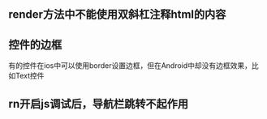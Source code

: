 ##  render方法中不能使用双斜杠注释html的内容

##  控件的边框
有的控件在ios中可以使用border设置边框，但在Android中却没有边框效果，比如Text控件

##  rn开启js调试后，导航栏跳转不起作用